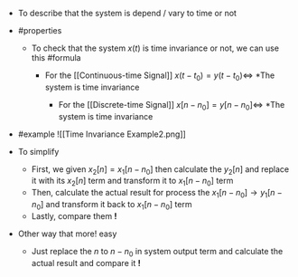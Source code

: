 - To describe that the system is depend / vary to time or not

- #properties 
	- To check that the system $x(t)$ is time invariance or not, we can use this #formula 
		- For the [[Continuous-time Signal]]
		  $x(t-t_{0}) = y(t-t_{0}) \iff$ *The system is time invariance
	  
		  - For the [[Discrete-time Signal]]
		    $x[n-n_{0}] = y[n-n_{0}] \iff$ *The system is time invariance
		    
- #example 
  ![[Time Invariance Example2.png]]
- To simplify
	- First, we given $x_2[n] = x_{1}[n - n_{0}]$ then calculate the $y_{2}[n]$ and replace it with its $x_{2}[n]$ term and transform it to $x_{1}[n-n_{0}]$ term
	- Then, calculate the actual result for process the $x_{1}[n-n_{0}] \to y_{1}[n-n_{0}]$ and transform it back to $x_{1}[n-n_{0}]$ term
	- Lastly, compare them **!** 
	  
- Other way that more! easy 
	- Just replace the $n$ to $n - n_{0}$ in system output term and calculate the actual result and compare it **!**








